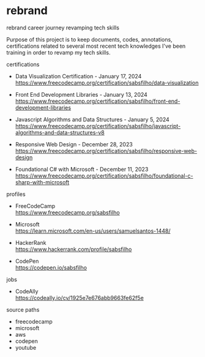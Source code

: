 # rebrand
rebrand career journey revamping tech skills

Purpose of this project is to keep documents, codes, annotations, certifications related to several most recent tech knowledges I've been training in order to revamp my tech skills.

certifications  

- Data Visualization Certification - January 17, 2024  
https://www.freecodecamp.org/certification/sabsfilho/data-visualization

- Front End Development Libraries - January 13, 2024  
https://www.freecodecamp.org/certification/sabsfilho/front-end-development-libraries

- Javascript Algorithms and Data Structures - January 5, 2024  
https://www.freecodecamp.org/certification/sabsfilho/javascript-algorithms-and-data-structures-v8

- Responsive Web Design - December 28, 2023  
https://www.freecodecamp.org/certification/sabsfilho/responsive-web-design

- Foundational C# with Microsoft - December 11, 2023  
https://www.freecodecamp.org/certification/sabsfilho/foundational-c-sharp-with-microsoft

profiles
- FreeCodeCamp  
https://www.freecodecamp.org/sabsfilho

- Microsoft  
https://learn.microsoft.com/en-us/users/samuelsantos-1448/

- HackerRank  
https://www.hackerrank.com/profile/sabsfilho

- CodePen  
https://codepen.io/sabsfilho

jobs  
- CodeAlly  
https://codeally.io/cv/1925e7e676abb9663fe62f5e

source paths
- freecodecamp
- microsoft
- aws
- codepen
- youtube
